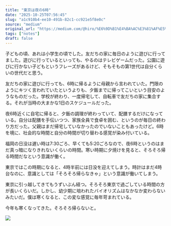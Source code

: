```yaml
---
title: "東京は夜の6時"
date: "2025-10-25T07:56:45"
slug: "a1c910b4-ee10-491b-82c1-cc921e5f8e0c"
source: "medium"
original_url: "https://medium.com/@hiro/%E6%9D%B1%E4%BA%AC%E3%81%AF%E5%A4%9C%E3%81%AE6%E6%99%82-41d90627bd10?source=rss-21bfda6f823e------2"
tags: ["notes"]
draft: false
---
```


子どもの頃、あれは小学生の頃でした。友だちの家に毎日のように遊びに行ってました。遊びに行っているといっても、やるのはテレビゲームだった。公園に遊びに行かない子どもというフレーズがあるけど、そもそもの第1世代は自分くらいの世代だと思う。

友だちの家に遊びに行っても、6時に帰るように母親から言われていた。門限のようにキツく言われていたというよりも、夕飯までに帰ってこいという目安のようなものだった。学校が終わり、一度帰宅して、自転車で友だちの家に集合する。それが当時の大まかな1日のスケジュールだった。

夜6時近くに自宅に帰ると、夕飯の調理が終わっていて、配膳するだけになっている。自分は配膳を手伝いつつ、家族全員で食卓を囲む、というのが毎日の終わり方だった。父親はまだ帰宅していなかったのでいないこともあったけど。6時を境に、社会的な時間と自分の時間が切り替わる感覚が染み付いている。

福岡の日没は遅い時は7:30ごろ、早くても5:20ごろなので、夜6時というのはまだ真っ暗になりきれないくらいの時間。寒い時期に夕焼けを見ると、そろそろ帰る時間だなという意識が働く。

東京ではこの時期になると、4時半前には日没を迎えてしまう。時計はまだ4時台なのに、意識としては「そろそろ帰らなきゃ」という意識が働いてしまう。

東京に引っ越してきてもうずいぶん経つ。そろそろ東京で過ごしている時間の方が長いくらいだ。しかし、幼少期に培われたバイオリズムはなかなか変わらないみたいだ。僕は寒くなると、この変な感覚に毎年苛まれている。

今年も寒くなってきた。そろそろ帰らないと。

![](https://medium.com/_/stat?event=post.clientViewed&referrerSource=full_rss&postId=41d90627bd10)